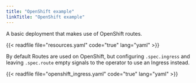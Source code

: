 ```yaml
---
title: "OpenShift example"
linkTitle: "OpenShift example"
---
```


A basic deployment that makes use of OpenShift routes.

{{< readfile file="resources.yaml" code="true" lang="yaml" >}}

By default Routes are used on OpenShift, but configuring `.spec.ingress` and leaving `.spec.route` empty signals to the operator to use an Ingress instead.

{{< readfile file="openshift_ingress.yaml" code="true" lang="yaml" >}}
